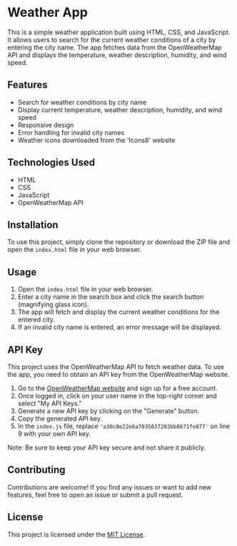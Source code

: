 # Weather App

This is a simple weather application built using HTML, CSS, and JavaScript. It allows users to search for the current weather conditions of a city by entering the city name. The app fetches data from the OpenWeatherMap API and displays the temperature, weather description, humidity, and wind speed.

## Features

- Search for weather conditions by city name
- Display current temperature, weather description, humidity, and wind speed
- Responsive design
- Error handling for invalid city names
- Weather icons downloaded from the 'Icons8' website

## Technologies Used

- HTML
- CSS
- JavaScript
- OpenWeatherMap API

## Installation

To use this project, simply clone the repository or download the ZIP file and open the `index.html` file in your web browser.


## Usage

1. Open the `index.html` file in your web browser.
2. Enter a city name in the search box and click the search button (magnifying glass icon).
3. The app will fetch and display the current weather conditions for the entered city.
4. If an invalid city name is entered, an error message will be displayed.

## API Key

This project uses the OpenWeatherMap API to fetch weather data. To use the app, you need to obtain an API key from the OpenWeatherMap website.

1. Go to the [OpenWeatherMap website](https://openweathermap.org/) and sign up for a free account.
2. Once logged in, click on your user name in the top-right corner and select "My API Keys."
3. Generate a new API key by clicking on the "Generate" button.
4. Copy the generated API key.
5. In the `index.js` file, replace `'a30c8e22e6a7035037283bb8671fe877'` on line 9 with your own API key.

Note: Be sure to keep your API key secure and not share it publicly.

## Contributing

Contributions are welcome! If you find any issues or want to add new features, feel free to open an issue or submit a pull request.

## License

This project is licensed under the [MIT License](LICENSE).

